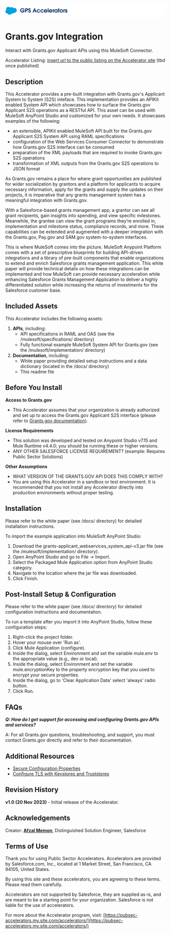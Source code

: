 ![Public Sector Accelerators logo](/docs/Logo_GPSAccelerators_v01.png)

# Grants.gov Integration

Interact with Grants.gov Applicant APIs using this MuleSoft Connector.

Accelerator Listing: [insert url to the public listing on the Accelerator site](https://pubsec-accelerators.my.site.com/accelerators/) (tbd once published)


## Description

This Accelerator provides a pre-built integration with Grants.gov's Applicant System to System (S2S) inteface.  This implementation provides an APIKit enabled System API which showcases how to surface the Grants.gov Applicant S2S operations as a RESTful API. This asset can be used with MuleSoft AnyPoint Studio and customized for your own needs.  It showcases examples of the following:
* an extensible, APIKit enabled MuleSoft API built for the Grants.gov Applicant S2S System API using RAML specifications
* configuration of the Web Services Consumer Connector to demonstrate how Grants.gov S2S interface can be consumed
* preparation of the XML payloads that are required to invoke Grants.gov S2S operations
* transformation of XML outputs from the Grants.gov S2S operations to JSON format

As Grants.gov remains a place for where grant opportunities are published for wider socialization by grantors and a platform for applicants to acquire necessary information, apply for the grants and supply the updates on their projects, it is imperative that any grants management system has a meaningful integration with Grants.gov.

With a Salesforce-based grants management app, a grantor can see all grant recipients, gain insights into spending, and view specific milestones. Meanwhile, the grantee can view the grant programs they’re enrolled in, implementation and milestone status, compliance records, and more. These capabilities can be extended and augmented with a deeper integration with the Grants.gov, Pay.gov and SAM.gov system-to-system interfaces. 

This is where MuleSoft comes into the picture.  MuleSoft Anypoint Platform comes with a set of prescriptive blueprints for building API-driven integrations and a library of pre-built components that enable organizations to extend and enrich Salesforce grants management application. This white paper will provide technical details on how these integrations can be implemented and how MuleSoft can provide necessary acceleration while enhancing Salesforce Grants Management Application to deliver a highly differentiated solution while increasing the returns of investments for the Salesforce customer base.


## Included Assets

This Accelerator includes the following assets:
<ol>
 <li><strong>APIs</strong>, including:
  <ul>
   <li>API specifications in RAML and OAS (see the /mulesoft/specifications/ directory)</li>
   <li>Fully functional example MuleSoft System API for Grants.gov (see the /mulesoft/implementation/ directory)</li>
  </ul>
 </li>
 <li><strong>Documentation</strong>, including:
  <ul>
   <li>White paper providing detailed setup instructions and a data dictionary (located in the /docs/ directory)</li>
   <li>This readme file</li>
  </ul>
</ol>


## Before You Install

**Access to Grants.gov**
* This Accelerator assumes that your organization is already authorized and set up to access the Grants.gov Applicant S2S interface (please refer to [Grants.gov documentation](https://www.grants.gov/system-to-system/applicant-system-to-system/)).

**License Requirements**
* This solution was developed and tested on Anypoint Studio v7.15 and Mule Runtime v4.4.0; you should be running these or higher versions.
* ANY OTHER SALESFORCE LICENSE REQUIREMENT? (example: Requires Public Sector Solutions)

**Other Assumptions**
* WHAT VERSION OF THE GRANTS.GOV API DOES THIS COMPLY WITH?
* You are using this Accelerator in a sandbox or test environment. It is recommended that you not install any Accelerator directly into production environments without proper testing.


## Installation

Please refer to the white paper (see /docs/ directory) for detailed installation instructions.

To import the example application into MuleSoft AnyPoint Studio:
1) Download the grants-applicant_webservices_system_api-v3.jar file (see the /mulesoft/implementation/ directory).
2) Open AnyPoint Studio and go to File → Import.
3) Select the Packaged Mule Application option from AnyPoint Studio category.
4) Navigate to the location where the jar file was downloaded.
5) Click Finish.


## Post-Install Setup & Configuration

Please refer to the white paper (see /docs/ directory) for detailed configuration instructions and documentation.

To run a template after you import it into AnyPoint Studio, follow these configuration steps:
1) Right-click the project folder.
2) Hover your mouse over 'Run as'.
3) Click Mule Application (configure).
4) Inside the dialog, select Environment and set the variable mule.env to the appropriate value (e.g., dev or local).
5) Inside the dialog, select Environment and set the variable mule.encryptionKey to the property encryption key that you used to encrypt your secure properties.
6) Inside the dialog, go to 'Clear Application Data' select 'always' radio button.
7) Click Run.


## FAQs

**_Q: How do I get support for accessing and configuring Grants.gov APIs and services?_**

A: For all Grants.gov questions, troubleshooting, and support, you must contact Grants.gov directly and refer to their documentation.


## Additional Resources

* [Secure Configuration Properties](https://docs.mulesoft.com/mule-runtime/4.4/secure-configuration-properties)
* [Configure TLS with Keystores and Truststores](https://docs.mulesoft.com/mule-runtime/4.4/tls-configuration)


## Revision History

**v1.0 (20 Nov 2023)** - Initial release of the Accelerator.


## Acknowledgements

Creator:  **[Afzal Memon](https://github.com/az-mulesoft)**, Distinguished Solution Engineer, Salesforce


## Terms of Use

Thank you for using Public Sector Accelerators.  Accelerators are provided by Salesforce.com, Inc., located at 1 Market Street, San Francisco, CA 94105, United States.

By using this site and these accelerators, you are agreeing to these terms. Please read them carefully.

Accelerators are not supported by Salesforce, they are supplied as-is, and are meant to be a starting point for your organization. Salesforce is not liable for the use of accelerators.

For more about the Accelerator program, visit: [https://pubsec-accelerators.my.site.com/accelerators/](https://pubsec-accelerators.my.site.com/accelerators/)
